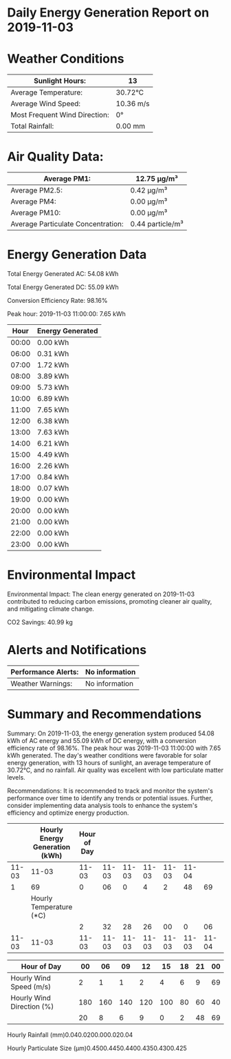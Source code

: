 # Daily Energy Generation Report on 2019-11-03

# Weather Conditions

|Sunlight Hours:|13|
|---|---|
|Average Temperature:|30.72°C|
|Average Wind Speed:|10.36 m/s|
|Most Frequent Wind Direction:|0°|
|Total Rainfall:|0.00 mm|

# Air Quality Data:

|Average PM1:|12.75 μg/m³|
|---|---|
|Average PM2.5:|0.42 μg/m³|
|Average PM4:|0.00 μg/m³|
|Average PM10:|0.00 μg/m³|
|Average Particulate Concentration:|0.44 particle/m³|

# Energy Generation Data

Total Energy Generated AC: 54.08 kWh

Total Energy Generated DC: 55.09 kWh

Conversion Efficiency Rate: 98.16%

Peak hour: 2019-11-03 11:00:00: 7.65 kWh

|Hour|Energy Generated|
|---|---|
|00:00|0.00 kWh|
|06:00|0.31 kWh|
|07:00|1.72 kWh|
|08:00|3.89 kWh|
|09:00|5.73 kWh|
|10:00|6.89 kWh|
|11:00|7.65 kWh|
|12:00|6.38 kWh|
|13:00|7.63 kWh|
|14:00|6.21 kWh|
|15:00|4.49 kWh|
|16:00|2.26 kWh|
|17:00|0.84 kWh|
|18:00|0.07 kWh|
|19:00|0.00 kWh|
|20:00|0.00 kWh|
|21:00|0.00 kWh|
|22:00|0.00 kWh|
|23:00|0.00 kWh|

# Environmental Impact

Environmental Impact: The clean energy generated on 2019-11-03 contributed to reducing carbon emissions, promoting cleaner air quality, and mitigating climate change.

CO2 Savings: 40.99 kg

# Alerts and Notifications

|Performance Alerts:|No information|
|---|---|
|Weather Warnings:|No information|

# Summary and Recommendations

Summary: On 2019-11-03, the energy generation system produced 54.08 kWh of AC energy and 55.09 kWh of DC energy, with a conversion efficiency rate of 98.16%. The peak hour was 2019-11-03 11:00:00 with 7.65 kWh generated. The day's weather conditions were favorable for solar energy generation, with 13 hours of sunlight, an average temperature of 30.72°C, and no rainfall. Air quality was excellent with low particulate matter levels.

Recommendations: It is recommended to track and monitor the system's performance over time to identify any trends or potential issues. Further, consider implementing data analysis tools to enhance the system's efficiency and optimize energy production.

| |Hourly Energy Generation (kWh)|Hour of Day| | | | | | | | | |
|---|---|---|---|---|---|---|---|---|---|---|---|
|11-03|11-03|11-03|11-03|11-03|11-03|11-03|11-04| | | | |
|1|69|0|06|0|4|2|48|69| | | |
| |Hourly Temperature (*C)| | | | | | | | | | |
| | |2|32|28|26|00|0|06|2|48|69|
|11-03|11-03|11-03|11-03|11-03|11-03|11-03|11-03|11-04| | | |

|Hour of Day|00|06|09|12|15|18|21|00|
|---|---|---|---|---|---|---|---|---|
|Hourly Wind Speed (m/s)|2|1|1|2|4|6|9|69|
|Hourly Wind Direction (%)|180|160|140|120|100|80|60|40|
| |20|8|6|9|0|2|48|69|

Hourly Rainfall (mm)0.040.0200.000.020.04

Hourly Particulate Size (µm)0.4500.4450.4400.4350.4300.425